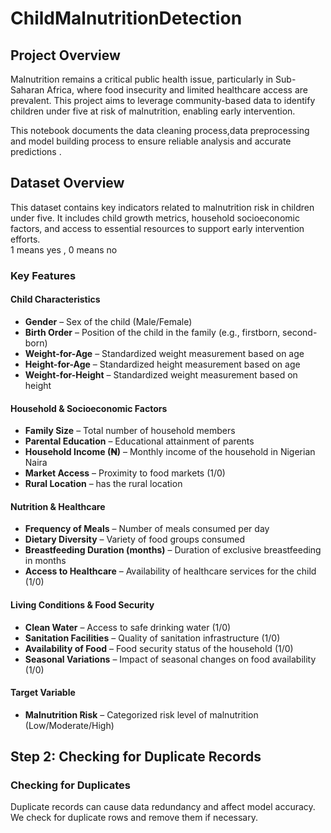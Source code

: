 # ChildMalnutritionDetection
## Project Overview  
Malnutrition remains a critical public health issue, particularly in Sub-Saharan Africa, where food insecurity and limited healthcare access are prevalent. This project aims to leverage community-based data to identify children under five at risk of malnutrition, enabling early intervention.  

This notebook documents the data cleaning process,data preprocessing and model building process to ensure reliable analysis and accurate predictions .

## **Dataset Overview**  
This dataset contains key indicators related to malnutrition risk in children under five. It includes child growth metrics, household socioeconomic factors, and access to essential resources to support early intervention efforts.  
1 means yes , 0 means no

### **Key Features**  

#### **Child Characteristics**  
- **Gender** – Sex of the child (Male/Female)  
- **Birth Order** – Position of the child in the family (e.g., firstborn, second-born)  
- **Weight-for-Age** – Standardized weight measurement based on age  
- **Height-for-Age** – Standardized height measurement based on age  
- **Weight-for-Height** – Standardized weight measurement based on height  

#### **Household & Socioeconomic Factors**  
- **Family Size** – Total number of household members  
- **Parental Education** – Educational attainment of parents  
- **Household Income (₦)** – Monthly income of the household in Nigerian Naira  
- **Market Access** – Proximity to food markets (1/0)  
- **Rural Location** – has the rural location   

#### **Nutrition & Healthcare**  
- **Frequency of Meals** – Number of meals consumed per day  
- **Dietary Diversity** – Variety of food groups consumed  
- **Breastfeeding Duration (months)** – Duration of exclusive breastfeeding in months  
- **Access to Healthcare** – Availability of healthcare services for the child (1/0)  

#### **Living Conditions & Food Security**  
- **Clean Water** – Access to safe drinking water (1/0)  
- **Sanitation Facilities** – Quality of sanitation infrastructure (1/0)  
- **Availability of Food** – Food security status of the household (1/0)  
- **Seasonal Variations** – Impact of seasonal changes on food availability (1/0)  

#### **Target Variable**  
- **Malnutrition Risk** – Categorized risk level of malnutrition (Low/Moderate/High)


## **Step 2: Checking for Duplicate Records**  

### Checking for Duplicates  

Duplicate records can cause data redundancy and affect model accuracy. We check for duplicate rows and remove them if necessary.  


